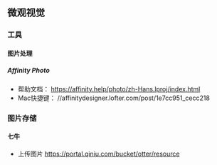 ## 微观视觉


### 工具
#### 图片处理 
##### Affinity Photo 
  - 帮助文档： https://affinity.help/photo/zh-Hans.lproj/index.html
  - Mac快捷键： //affinitydesigner.lofter.com/post/1e7cc951_cecc218
  
### 图片存储
#### 七牛
  - 上传图片 https://portal.qiniu.com/bucket/otter/resource  